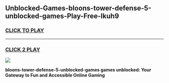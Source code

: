 
## Unblocked-Games-bloons-tower-defense-5-unblocked-games-Play-Free-lkuh9
<h3>
<a href="https://premium76.site?title=bloons-tower-defense-5-unblocked-games&ref=20M">CLICK TO PLAY</a></h3>
<hr>

<h3>
<a href="https://premium76.site?title=bloons-tower-defense-5-unblocked-games&ref=20M">CLICK 2 PLAY</a>
  
</h3>

<a href="https://premium76.site?title=bloons-tower-defense-5-unblocked-games&ref=19M"><img src="https://clearcache.store/games.png"></a>


**bloons-tower-defense-5-unblocked-games games unblocked: Your Gateway to Fun and Accessible Online Gaming**
